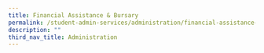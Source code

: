 ```yaml
---
title: Financial Assistance & Bursary
permalink: /student-admin-services/administration/financial-assistance-bursary/
description: ""
third_nav_title: Administration
---
```

